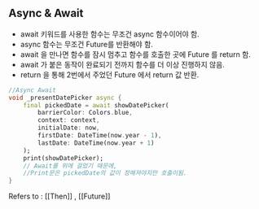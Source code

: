 ## Async & Await ##

- await 키워드를 사용한 함수는 무조건 async 함수이어야 함.
- async 함수는 무조건 Future를 반환해야 함.
- await 을 만나면 함수를 잠시 멈추고 함수를 호출한 곳에 Future 를 return 함.
- await 가 붙은 동작이 완료되기 전까지 함수를 더 이상 진행하지 않음.
- return 을 통해 2번에서 주었던 Future 에서 return 값 반환.

```dart
//Async Await
void _presentDatePicker async {
	final pickedDate = await showDatePicker(
		barrierColor: Colors.blue,
		context: context,
		initialDate: now,
		firstDate: DateTime(now.year - 1),
		lastDate: DateTime(now.year + 1)
	);
	print(showDatePicker); 
	// Await를 위에 걸었기 때문에,
	//Print문은 pickedDate의 값이 정해져야지만 호출이됨. 
}
```

Refers to : [[Then]] , [[Future]]

